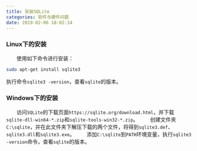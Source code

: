 ```yaml
---
title: 安装SQLite
categories: 软件与硬件问题
date: 2019-02-06 18:02:14
---
```

### Linux下的安装

&emsp;&emsp;使用如下命令进行安装：<!--more-->

``` bash
sudo apt-get install sqlite3
```

执行命令`sqlite3 -version`，查看`sqlite`的版本。

### Windows下的安装

&emsp;&emsp;访问`SQLite`的下载页面`https://sqlite.org/download.html`，并下载`sqlite-dll-win64-*.zip`和`sqlite-tools-win32-*.zip`。
&emsp;&emsp;创建文件夹`C:\sqlite`，并在此文件夹下解压下载的两个文件，将得到`sqlite3.def`、`sqlite3.dll`和`sqlite3.exe`。
&emsp;&emsp;添加`C:\sqlite`到`PATH`环境变量，执行`sqlite3 -version`命令，查看`sqlite`的版本。